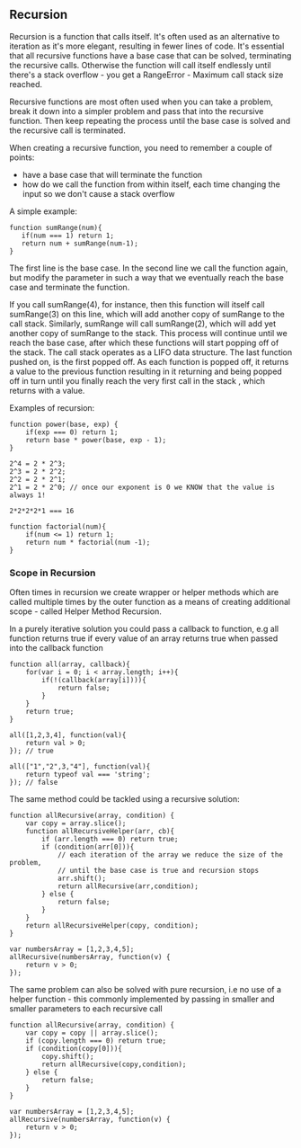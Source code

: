## Recursion
Recursion is a function that calls itself. It's often used as an alternative to iteration as it's more elegant, resulting in fewer lines of code.
It's essential that all recursive functions have a base case that can be solved, terminating the recursive calls. 
Otherwise the function will call itself endlessly until there's a stack overflow - you get a RangeError - Maximum call stack size reached.

Recursive functions are most often used when you can take a problem, break it down into a simpler problem and pass that into the recursive function.
Then keep repeating the process until the base case is solved and the recursive call is terminated.

When creating a recursive function, you need to remember a couple of points:
 * have a base case that will terminate the function
 * how do we call the function from within itself, each time changing the input so we don't cause a stack overflow

A simple example:

    function sumRange(num){
       if(num === 1) return 1; 
       return num + sumRange(num-1);
    }
The first line is the base case. In the second line we call the function again, but modify the parameter in such a way that we eventually reach the base case and terminate the function.

If you call sumRange(4), for instance, then this function will itself call sumRange(3) on this line, 
which will add another copy of sumRange to the call stack. Similarly, sumRange will call sumRange(2), 
which will add yet another copy of sumRange to the stack. This process will continue until we reach the 
base case, after which these functions will start popping off of the stack. The call stack operates as a LIFO data structure.
The last function pushed on, is the first popped off. As each function is popped off, it returns a value to the previous function resulting in it returning and being popped off in turn until you finally reach the very first call in the stack , which returns with a value.

Examples of recursion:

    function power(base, exp) {
        if(exp === 0) return 1;
        return base * power(base, exp - 1);
    }
    
    2^4 = 2 * 2^3;
    2^3 = 2 * 2^2;
    2^2 = 2 * 2^1;
    2^1 = 2 * 2^0; // once our exponent is 0 we KNOW that the value is always 1!
    
    2*2*2*2*1 === 16 
    
    function factorial(num){
        if(num <= 1) return 1;
        return num * factorial(num -1);
    }
    
### Scope in Recursion
Often times in recursion we create wrapper or helper methods which are called multiple times by the outer function as a means of creating additional scope - called Helper Method Recursion.

In a purely iterative solution you could pass a callback to function, e.g all function returns true if every value of an array returns true when passed into the callback function
    
    function all(array, callback){
        for(var i = 0; i < array.length; i++){
            if(!(callback(array[i]))){
                return false;
            }
        }
        return true;
    }
    
    all([1,2,3,4], function(val){
        return val > 0;
    }); // true
    
    all(["1","2",3,"4"], function(val){
        return typeof val === 'string';
    }); // false
    
The same method could be tackled using a recursive solution:
    
    function allRecursive(array, condition) {
        var copy = array.slice();  
        function allRecursiveHelper(arr, cb){
            if (arr.length === 0) return true;
            if (condition(arr[0])){
                // each iteration of the array we reduce the size of the problem, 
                // until the base case is true and recursion stops
                arr.shift();
                return allRecursive(arr,condition); 
            } else {
                return false;
            }
        }
        return allRecursiveHelper(copy, condition);
    }
    
    var numbersArray = [1,2,3,4,5];
    allRecursive(numbersArray, function(v) {
        return v > 0;
    });
    
The same problem can also be solved with pure recursion, i.e no use of a helper function - this commonly implemented by passing in smaller and smaller parameters to each recursive call
 
    function allRecursive(array, condition) {
        var copy = copy || array.slice();
        if (copy.length === 0) return true;
        if (condition(copy[0])){
            copy.shift();
            return allRecursive(copy,condition);
        } else {
            return false;
        }
    }
    
    var numbersArray = [1,2,3,4,5];
    allRecursive(numbersArray, function(v) {
        return v > 0;
    }); 
 